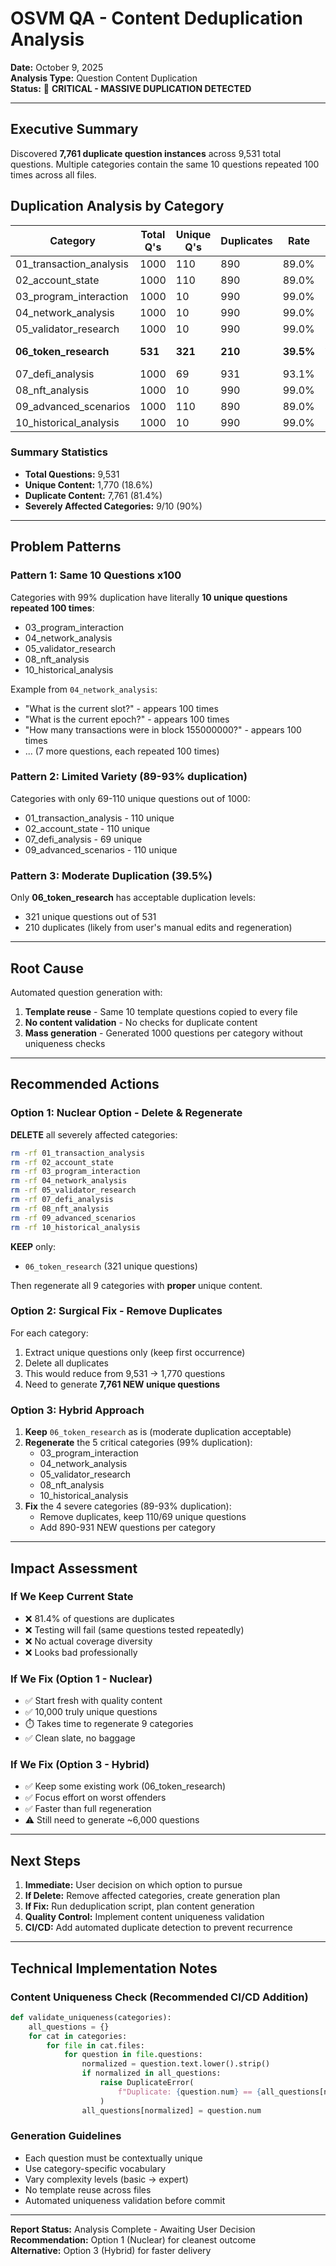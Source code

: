 # OSVM QA - Content Deduplication Analysis

**Date:** October 9, 2025  
**Analysis Type:** Question Content Duplication  
**Status:** 🚨 **CRITICAL - MASSIVE DUPLICATION DETECTED**

---

## Executive Summary

Discovered **7,761 duplicate question instances** across 9,531 total questions. Multiple categories contain the same 10 questions repeated 100 times across all files.

## Duplication Analysis by Category

| Category | Total Q's | Unique Q's | Duplicates | Rate | Status |
|----------|-----------|------------|------------|------|--------|
| 01_transaction_analysis | 1000 | 110 | 890 | 89.0% | 🚨 SEVERE |
| 02_account_state | 1000 | 110 | 890 | 89.0% | 🚨 SEVERE |
| 03_program_interaction | 1000 | 10 | 990 | 99.0% | 🚨 CRITICAL |
| 04_network_analysis | 1000 | 10 | 990 | 99.0% | 🚨 CRITICAL |
| 05_validator_research | 1000 | 10 | 990 | 99.0% | 🚨 CRITICAL |
| **06_token_research** | **531** | **321** | **210** | **39.5%** | ⚠️ **MODERATE** |
| 07_defi_analysis | 1000 | 69 | 931 | 93.1% | 🚨 SEVERE |
| 08_nft_analysis | 1000 | 10 | 990 | 99.0% | 🚨 CRITICAL |
| 09_advanced_scenarios | 1000 | 110 | 890 | 89.0% | 🚨 SEVERE |
| 10_historical_analysis | 1000 | 10 | 990 | 99.0% | 🚨 CRITICAL |

### Summary Statistics
- **Total Questions:** 9,531
- **Unique Content:** 1,770 (18.6%)
- **Duplicate Content:** 7,761 (81.4%)
- **Severely Affected Categories:** 9/10 (90%)

---

## Problem Patterns

### Pattern 1: Same 10 Questions x100
Categories with 99% duplication have literally **10 unique questions repeated 100 times**:
- 03_program_interaction
- 04_network_analysis  
- 05_validator_research
- 08_nft_analysis
- 10_historical_analysis

Example from `04_network_analysis`:
- "What is the current slot?" - appears 100 times
- "What is the current epoch?" - appears 100 times
- "How many transactions were in block 155000000?" - appears 100 times
- ... (7 more questions, each repeated 100 times)

### Pattern 2: Limited Variety (89-93% duplication)
Categories with only 69-110 unique questions out of 1000:
- 01_transaction_analysis - 110 unique
- 02_account_state - 110 unique
- 07_defi_analysis - 69 unique
- 09_advanced_scenarios - 110 unique

### Pattern 3: Moderate Duplication (39.5%)
Only **06_token_research** has acceptable duplication levels:
- 321 unique questions out of 531
- 210 duplicates (likely from user's manual edits and regeneration)

---

## Root Cause

Automated question generation with:
1. **Template reuse** - Same 10 template questions copied to every file
2. **No content validation** - No checks for duplicate content
3. **Mass generation** - Generated 1000 questions per category without uniqueness checks

---

## Recommended Actions

### Option 1: Nuclear Option - Delete & Regenerate
**DELETE** all severely affected categories:
```bash
rm -rf 01_transaction_analysis
rm -rf 02_account_state
rm -rf 03_program_interaction
rm -rf 04_network_analysis
rm -rf 05_validator_research
rm -rf 07_defi_analysis
rm -rf 08_nft_analysis
rm -rf 09_advanced_scenarios
rm -rf 10_historical_analysis
```

**KEEP** only:
- `06_token_research` (321 unique questions)

Then regenerate all 9 categories with **proper** unique content.

### Option 2: Surgical Fix - Remove Duplicates
For each category:
1. Extract unique questions only (keep first occurrence)
2. Delete all duplicates
3. This would reduce from 9,531 → 1,770 questions
4. Need to generate **7,761 NEW unique questions**

### Option 3: Hybrid Approach
1. **Keep** `06_token_research` as is (moderate duplication acceptable)
2. **Regenerate** the 5 critical categories (99% duplication):
   - 03_program_interaction
   - 04_network_analysis
   - 05_validator_research
   - 08_nft_analysis
   - 10_historical_analysis
3. **Fix** the 4 severe categories (89-93% duplication):
   - Remove duplicates, keep 110/69 unique questions
   - Add 890-931 NEW questions per category

---

## Impact Assessment

### If We Keep Current State
- ❌ 81.4% of questions are duplicates
- ❌ Testing will fail (same questions tested repeatedly)
- ❌ No actual coverage diversity
- ❌ Looks bad professionally

### If We Fix (Option 1 - Nuclear)
- ✅ Start fresh with quality content
- ✅ 10,000 truly unique questions
- ⏱️ Takes time to regenerate 9 categories
- ✅ Clean slate, no baggage

### If We Fix (Option 3 - Hybrid)
- ✅ Keep some existing work (06_token_research)
- ✅ Focus effort on worst offenders
- ✅ Faster than full regeneration
- ⚠️ Still need to generate ~6,000 questions

---

## Next Steps

1. **Immediate:** User decision on which option to pursue
2. **If Delete:** Remove affected categories, create generation plan
3. **If Fix:** Run deduplication script, plan content generation
4. **Quality Control:** Implement content uniqueness validation
5. **CI/CD:** Add automated duplicate detection to prevent recurrence

---

## Technical Implementation Notes

### Content Uniqueness Check (Recommended CI/CD Addition)
```python
def validate_uniqueness(categories):
    all_questions = {}
    for cat in categories:
        for file in cat.files:
            for question in file.questions:
                normalized = question.text.lower().strip()
                if normalized in all_questions:
                    raise DuplicateError(
                        f"Duplicate: {question.num} == {all_questions[normalized]}"
                    )
                all_questions[normalized] = question.num
```

### Generation Guidelines
- Each question must be contextually unique
- Use category-specific vocabulary
- Vary complexity levels (basic → expert)
- No template reuse across files
- Automated uniqueness validation before commit

---

**Report Status:** Analysis Complete - Awaiting User Decision  
**Recommendation:** Option 1 (Nuclear) for cleanest outcome  
**Alternative:** Option 3 (Hybrid) for faster delivery
